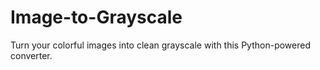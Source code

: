 # Image-to-Grayscale
Turn your colorful images into clean grayscale with this Python-powered converter.
